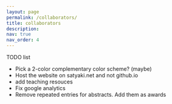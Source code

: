 ```yaml
---
layout: page
permalink: /collaborators/
title: collaborators
description:
nav: true
nav_order: 4
---
```


TODO list
- Pick a 2-color complementary color scheme? (maybe)
- Host the website on satyaki.net and not github.io
- add teaching resouces
- Fix google analytics
- Remove repeated entries for abstracts. Add them as awards